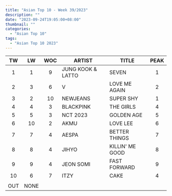 ```yaml
---
title: "Asian Top 10 - Week 39/2023"
description: ""
date: "2023-09-24T19:05:00+08:00"
thumbnail: ""
categories:
  - "Asian Top 10"
tags:
  - "Asian Top 10 2023"
---
```

<!--more-->
|TW|LW|WOC|ARTIST|TITLE|PEAK|
|:----:|:----:|:----:|----|----|:----:|
|1|1|9|JUNG KOOK & LATTO|SEVEN|1|
|2|3|6|V|LOVE ME AGAIN|2|
|3|2|10|NEWJEANS|SUPER SHY|1|
|4|4|3|BLACKPINK|THE GIRLS|4|
|5|5|3|NCT 2023|GOLDEN AGE|5|
|6|10|2|AKMU|LOVE LEE|6|
|7|7|4|AESPA|BETTER THINGS|7|
|8|8|4|JIHYO|KILLIN' ME GOOD|8|
|9|9|4|JEON SOMI|FAST FORWARD|9|
|10|6|7|ITZY|CAKE|4|
| | | | | | |
|OUT|NONE| | | | |
